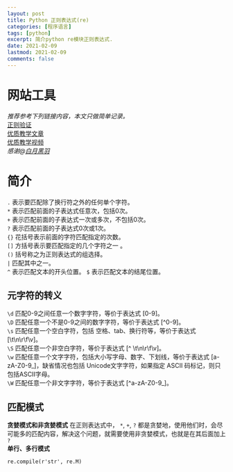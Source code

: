 ```yaml
---
layout: post
title: Python 正则表达式(re)
categories: [程序语言]
tags: [python]
excerpt: 简介python re模块正则表达式.
date: 2021-02-09
lastmod: 2021-02-09
comments: false
---
```



# 网站工具
*推荐参考下列链接内容，本文只做简单记录。*  
[正则验证](https://regex101.com/)  
[优质教学文章](http://www.python3.vip/tut/py/extra/regex/)  
[优质教学视频](https://www.bilibili.com/video/BV1q4411y7Zh)  
*感谢@[白月黑羽](http://www.python3.vip/)*

# 简介
`.` 表示要匹配除了换行符之外的任何单个字符。  
`*` 表示匹配前面的子表达式任意次，包括0次。  
`+` 表示匹配前面的子表达式一次或多次，不包括0次。  
`?` 表示匹配前面的子表达式0次或1次。  
`{}` 花括号表示前面的字符匹配指定的次数。  
`[]` 方括号表示要匹配指定的几个字符之一 。  
`()` 括号称之为正则表达式的组选择。  
`|` 匹配其中之一。  
`^` 表示匹配文本的开头位置。
`$` 表示匹配文本的结尾位置。
## 元字符的转义
`\d` 匹配0-9之间任意一个数字字符，等价于表达式 [0-9]。  
`\D` 匹配任意一个不是0-9之间的数字字符，等价于表达式 [^0-9]。  
`\s` 匹配任意一个空白字符，包括 空格、tab、换行符等，等价于表达式 [\t\n\r\f\v]。  
`\S` 匹配任意一个非空白字符，等价于表达式 [^ \t\n\r\f\v]。  
`\w` 匹配任意一个文字字符，包括大小写字母、数字、下划线，等价于表达式 [a-zA-Z0-9_]，缺省情况也包括 Unicode文字字符，如果指定 ASCII 码标记，则只包括ASCII字母。   
`\W` 匹配任意一个非文字字符，等价于表达式 [^a-zA-Z0-9_]。  

## 匹配模式
**贪婪模式和非贪婪模式**
在正则表达式中， `*`, `+`, `?` 都是贪婪地，使用他们时，会尽可能多的匹配内容，解决这个问题，就需要使用非贪婪模式，也就是在其后面加上 `?`   
**单行、多行模式**
```
re.compile(r'str', re.M)
```
